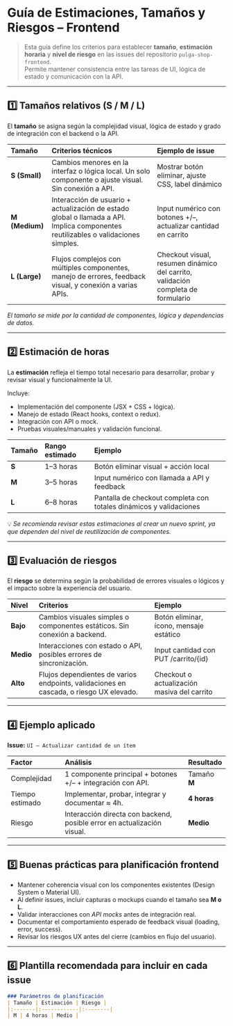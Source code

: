 # Guía de Estimaciones, Tamaños y Riesgos – Frontend

> Esta guía define los criterios para establecer **tamaño**, **estimación horaria** y **nivel de riesgo** en las issues del repositorio `pulga-shop-frontend`.  
> Permite mantener consistencia entre las tareas de UI, lógica de estado y comunicación con la API.

---

##  1️⃣ Tamaños relativos (S / M / L)

El **tamaño** se asigna según la complejidad visual, lógica de estado y grado de integración con el backend o la API.

| Tamaño | Criterios técnicos | Ejemplo de issue |
|:--------|:------------------|:-----------------|
| **S (Small)** | Cambios menores en la interfaz o lógica local. Un solo componente o ajuste visual. Sin conexión a API. | Mostrar botón eliminar, ajuste CSS, label dinámico |
| **M (Medium)** | Interacción de usuario + actualización de estado global o llamada a API. Implica componentes reutilizables o validaciones simples. | Input numérico con botones +/–, actualizar cantidad en carrito |
| **L (Large)** | Flujos complejos con múltiples componentes, manejo de errores, feedback visual, y conexión a varias APIs. | Checkout visual, resumen dinámico del carrito, validación completa de formulario |

*El tamaño se mide por la cantidad de componentes, lógica y dependencias de datos.*

---

## 2️⃣ Estimación de horas

La **estimación** refleja el tiempo total necesario para desarrollar, probar y revisar visual y funcionalmente la UI.

Incluye:
- Implementación del componente (JSX + CSS + lógica).  
- Manejo de estado (React hooks, context o redux).  
- Integración con API o mock.  
- Pruebas visuales/manuales y validación funcional.  

| Tamaño | Rango estimado | Ejemplo |
|:--------|:----------------|:--------|
| **S** | 1–3 horas | Botón eliminar visual + acción local |
| **M** | 3–5 horas | Input numérico con llamada a API y feedback |
| **L** | 6–8 horas | Pantalla de checkout completa con totales dinámicos y validaciones |

💡 *Se recomienda revisar estas estimaciones al crear un nuevo sprint, ya que dependen del nivel de reutilización de componentes.*

---

## 3️⃣ Evaluación de riesgos

El **riesgo** se determina según la probabilidad de errores visuales o lógicos y el impacto sobre la experiencia del usuario.

| Nivel | Criterios | Ejemplo |
|:-------|:-----------|:---------|
| **Bajo** | Cambios visuales simples o componentes estáticos. Sin conexión a backend. | Botón eliminar, ícono, mensaje estático |
| **Medio** | Interacciones con estado o API, posibles errores de sincronización. | Input cantidad con PUT /carrito/{id} |
| **Alto** | Flujos dependientes de varios endpoints, validaciones en cascada, o riesgo UX elevado. | Checkout o actualización masiva del carrito |

---

## 4️⃣ Ejemplo aplicado

**Issue:** `UI – Actualizar cantidad de un ítem`

| Factor | Análisis | Resultado |
|:--------|:----------|:-----------|
| Complejidad | 1 componente principal + botones +/– + integración con API. | Tamaño **M** |
| Tiempo estimado | Implementar, probar, integrar y documentar ≈ 4h. | **4 horas** |
| Riesgo | Interacción directa con backend, posible error en actualización visual. | **Medio** |

---

## 5️⃣ Buenas prácticas para planificación frontend

- Mantener coherencia visual con los componentes existentes (Design System o Material UI).  
- Al definir issues, incluir capturas o mockups cuando el tamaño sea **M o L**.  
- Validar interacciones con *API mocks* antes de integración real.  
- Documentar el comportamiento esperado de feedback visual (loading, error, success).  
- Revisar los riesgos UX antes del cierre (cambios en flujo del usuario).  

---

## 6️⃣ Plantilla recomendada para incluir en cada issue

```markdown
### Parámetros de planificación
| Tamaño | Estimación | Riesgo |
|:-------|:------------|:--------|
| M | 4 horas | Medio |
